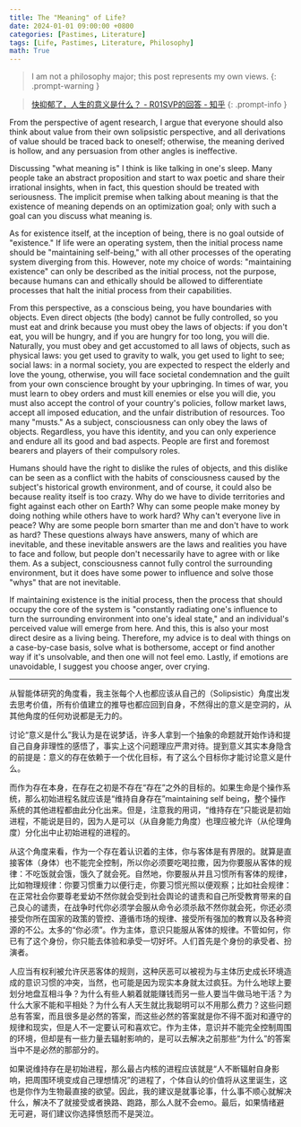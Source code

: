 ```yaml
---
title: The "Meaning" of Life?
date: 2024-01-01 09:00:00 +0800
categories: [Pastimes, Literature]
tags: [Life, Pastimes, Literature, Philosophy]
math: True
---
```


> I am not a philosophy major; this post represents my own views.
{: .prompt-warning }

> [快抑郁了，人生的意义是什么？ - R01SVP的回答 - 知乎](https://www.zhihu.com/question/629459419/answer/3428328231)
{: .prompt-info }

From the perspective of agent research, I argue that everyone should also think about value from their own solipsistic perspective, and all derivations of value should be traced back to oneself; otherwise, the meaning derived is hollow, and any persuasion from other angles is ineffective.

Discussing "what meaning is" I think is like talking in one's sleep. Many people take an abstract proposition and start to wax poetic and share their irrational insights, when in fact, this question should be treated with seriousness. The implicit premise when talking about meaning is that the existence of meaning depends on an optimization goal; only with such a goal can you discuss what meaning is.

As for existence itself, at the inception of being, there is no goal outside of "existence." If life were an operating system, then the initial process name should be "maintaining self-being," with all other processes of the operating system diverging from this. However, note my choice of words: "maintaining existence" can only be described as the initial process, not the purpose, because humans can and ethically should be allowed to differentiate processes that halt the initial process from their capabilities.

From this perspective, as a conscious being, you have boundaries with objects. Even direct objects (the body) cannot be fully controlled, so you must eat and drink because you must obey the laws of objects: if you don't eat, you will be hungry, and if you are hungry for too long, you will die. Naturally, you must obey and get accustomed to all laws of objects, such as physical laws: you get used to gravity to walk, you get used to light to see; social laws: in a normal society, you are expected to respect the elderly and love the young, otherwise, you will face societal condemnation and the guilt from your own conscience brought by your upbringing. In times of war, you must learn to obey orders and must kill enemies or else you will die, you must also accept the control of your country's policies, follow market laws, accept all imposed education, and the unfair distribution of resources. Too many "musts." As a subject, consciousness can only obey the laws of objects. Regardless, you have this identity, and you can only experience and endure all its good and bad aspects. People are first and foremost bearers and players of their compulsory roles.

Humans should have the right to dislike the rules of objects, and this dislike can be seen as a conflict with the habits of consciousness caused by the subject's historical growth environment, and of course, it could also be because reality itself is too crazy. Why do we have to divide territories and fight against each other on Earth? Why can some people make money by doing nothing while others have to work hard? Why can't everyone live in peace? Why are some people born smarter than me and don't have to work as hard? These questions always have answers, many of which are inevitable, and these inevitable answers are the laws and realities you have to face and follow, but people don't necessarily have to agree with or like them. As a subject, consciousness cannot fully control the surrounding environment, but it does have some power to influence and solve those "whys" that are not inevitable.

If maintaining existence is the initial process, then the process that should occupy the core of the system is "constantly radiating one's influence to turn the surrounding environment into one's ideal state," and an individual's perceived value will emerge from here. And this, this is also your most direct desire as a living being. Therefore, my advice is to deal with things on a case-by-case basis, solve what is bothersome, accept or find another way if it's unsolvable, and then one will not feel emo. Lastly, if emotions are unavoidable, I suggest you choose anger, over crying.

---

从智能体研究的角度看，我主张每个人也都应该从自己的（Solipsistic）角度出发去思考价值，所有价值建立的推导也都应回到自身，不然得出的意义是空洞的，从其他角度的任何劝说都是无力的。

讨论“意义是什么”我认为是在说梦话，许多人拿到一个抽象的命题就开始作诗和提自己自身非理性的感悟了，事实上这个问题理应严肃对待。提到意义其实本身隐含的前提是：意义的存在依赖于一个优化目标，有了这么个目标你才能讨论意义是什么。

而作为存在本身，在存在之初是不存在“存在”之外的目标的。如果生命是个操作系统，那么初始进程名就应该是“维持自身存在”maintaining self being，整个操作系统的其他进程都由此分化出来。但是，注意我的用词，“维持存在”只能说是初始进程，不能说是目的，因为人是可以（从自身能力角度）也理应被允许（从伦理角度）分化出中止初始进程的进程的。

从这个角度来看，作为一个存在着认识着的主体，你与客体是有界限的。就算是直接客体（身体）也不能完全控制，所以你必须要吃喝拉撒，因为你要服从客体的规律：不吃饭就会饿，饿久了就会死。自然地，你要服从并且习惯所有客体的规律，比如物理规律：你要习惯重力以便行走，你要习惯光照以便观察；比如社会规律：在正常社会你要尊老爱幼不然你就会受到社会舆论的谴责和自己所受教育带来的自己良心的谴责，在战争时代你必须学会服从命令必须杀敌不然你就会死，你还必须接受你所在国家的政策的管控、遵循市场的规律、接受所有强加的教育以及各种资源的不公。太多的“你必须”。作为主体，意识只能服从客体的规律。不管如何，你已有了这个身份，你只能去体验和承受一切好坏。人们首先是个身份的承受者、扮演者。

人应当有权利被允许厌恶客体的规则，这种厌恶可以被视为与主体历史成长环境造成的意识习惯的冲突，当然，也可能是因为现实本身就太过疯狂。为什么地球上要划分地盘互相斗争？为什么有些人躺着就能赚钱而另一些人要当牛做马地干活？为什么大家不能和平相处？为什么有人天生就比我聪明可以不用那么费力？这些问题总有答案，而且很多是必然的答案，而这些必然的答案就是你不得不面对和遵守的规律和现实，但是人不一定要认可和喜欢它。作为主体，意识并不能完全控制周围的环境，但却是有一些力量去辐射影响的，是可以去解决之前那些“为什么”的答案当中不是必然的那部分的。

如果说维持存在是初始进程，那么最占内核的进程应该就是“人不断辐射自身影响，把周围环境变成自己理想情况”的进程了，个体自认的价值将从这里诞生，这也是你作为生物最直接的欲望。因此，我的建议是就事论事，什么事不顺心就解决什么，解决不了就接受或者换路、跑路，那么人就不会emo。最后，如果情绪避无可避，哥们建议你选择愤怒而不是哭泣。
